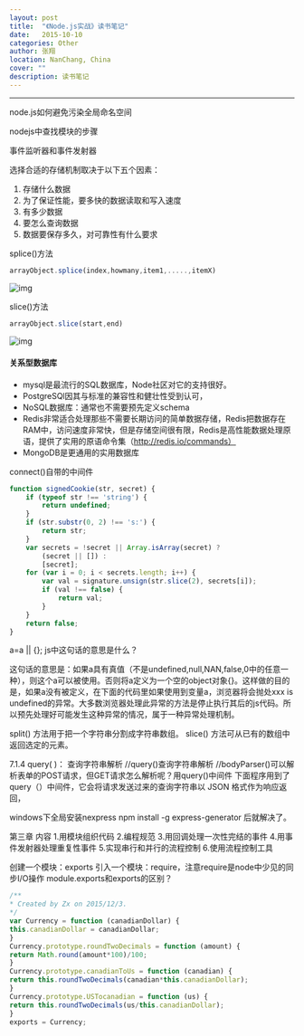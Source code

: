 ```yaml
---
layout: post
title:  "《Node.js实战》读书笔记"
date:   2015-10-10
categories: Other
author: 张翔
location: NanChang, China
cover: ""
description: 读书笔记
---
```

---
node.js如何避免污染全局命名空间

nodejs中查找模块的步骤

事件监听器和事件发射器

选择合适的存储机制取决于以下五个因素：
1. 存储什么数据
2. 为了保证性能，要多快的数据读取和写入速度
3. 有多少数据
4. 要怎么查询数据
5. 数据要保存多久，对可靠性有什么要求

splice()方法
```javascript
arrayObject.splice(index,howmany,item1,.....,itemX)
```
![img](http://myblog-images1.oss-cn-beijing.aliyuncs.com/nodejs-practice/1.png)


slice()方法
```javascript
arrayObject.slice(start,end)
```
![img](http://myblog-images1.oss-cn-beijing.aliyuncs.com/nodejs-practice/2.png)

    
#### 关系型数据库
- mysql是最流行的SQL数据库，Node社区对它的支持很好。
- PostgreSQl因其与标准的兼容性和健壮性受到认可，
- NoSQL数据库：通常也不需要预先定义schema
- Redis非常适合处理那些不需要长期访问的简单数据存储，Redis把数据存在RAM中，访问速度非常快，但是存储空间很有限，Redis是高性能数据处理原语，提供了实用的原语命令集（http://redis.io/commands）
- MongoDB是更通用的实用数据库

connect()自带的中间件
```javascript
function signedCookie(str, secret) {
	if (typeof str !== 'string') {
		return undefined;
	}
	if (str.substr(0, 2) !== 's:') {
		return str;
	}
	var secrets = !secret || Array.isArray(secret) ?
		(secret || []) :
		[secret];
	for (var i = 0; i < secrets.length; i++) {
		var val = signature.unsign(str.slice(2), secrets[i]);
		if (val !== false) {
			return val;
		}
	}
	return false;
}
```


a=a || {}; js中这句话的意思是什么？

这句话的意思是：如果a具有真值（不是undefined,null,NAN,false,0中的任意一种），则这个a可以被使用。否则将a定义为一个空的object对象{}。这样做的目的是，如果a没有被定义，在下面的代码里如果使用到变量a，浏览器将会抛处xxx is undefined的异常。大多数浏览器处理此异常的方法是停止执行其后的js代码。所以预先处理好可能发生这种异常的情况，属于一种异常处理机制。

split() 方法用于把一个字符串分割成字符串数组。
slice() 方法可从已有的数组中返回选定的元素。


7.1.4 query( )： 查询字符串解析
//query()查询字符串解析
//bodyParser()可以解析表单的POST请求，但GET请求怎么解析呢？用query()中间件
下面程序用到了query（）中间件，它会将请求发送过来的查询字符串以 JSON 格式作为响应返回，


windows下全局安装nexpress
npm install -g express-generator  后就解决了。

第三章
内容
1.用模块组织代码
2.编程规范
3.用回调处理一次性完结的事件
4.用事件发射器处理重复性事件
5.实现串行和并行的流程控制
6.使用流程控制工具

创建一个模块：exports
引入一个模块：require，注意require是node中少见的同步I/O操作
module.exports和exports的区别？
```javascript
/**
* Created by Zx on 2015/12/3.
*/
var Currency = function (canadianDollar) {
this.canadianDollar = canadianDollar;
}
Currency.prototype.roundTwoDecimals = function (amount) {
return Math.round(amount*100)/100;
}
Currency.prototype.canadianToUs = function (canadian) {
return this.roundTwoDecimals(canadian*this.canadianDollar);
}
Currency.prototype.USTocanadian = function (us) {
return this.roundTwoDecimals(us/this.canadianDollar);
}
exports = Currency;     
```
